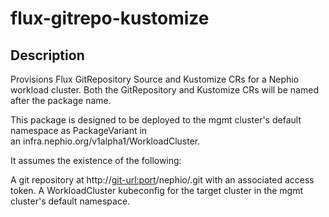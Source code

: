 # flux-gitrepo-kustomize

## Description

Provisions Flux GitRepository Source and Kustomize CRs for a Nephio workload cluster.
Both the GitRepository and Kustomize CRs will be named after the package name.

This package is designed to be deployed to the mgmt cluster's default namespace as PackageVariant in  
an infra.nephio.org/v1alpha1/WorkloadCluster.

It assumes the existence of the following:

A git repository at http://<git-url:port>/nephio/<example-cluster-name>.git with an associated access token.
A WorkloadCluster kubeconfig for the target cluster in the mgmt cluster's default namespace.